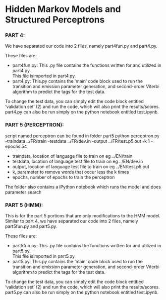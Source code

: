 # Hidden Markov Models and Structured Perceptrons 

### PART 4:
 
We have separated our code into 2 files, namely part4fun.py and part4.py. 

These files are:

- part4fun.py:  This .py file contains the functions written for and utilized in part4.py.  
		This file isimported in part4.py.
- part4.py:     This.py contains the ‘main’ code block used to run the transition and emission parameter
		generation, and second-order Viterbi algorithm to predict the tags for the test data.
		
To change the test data, you can simply edit the code block entitled ‘validation set’ (2) and run the code,
which will also print the results/scores. part4.py can also be run simply on the python notebook entitled
test.ipynb.


### PART 5 (PERCEPTRON):

script named perceptron can be found in folder part5
python perceptron.py -traindata ../FR/train -testdata ../FR/dev.in -output ../FR/test.p5.out -k 1 -epochs 54

- traindata, location of language file to train on eg ../EN/train
- testdata, location of language test file to train on eg ../EN/dev.in
- output, location of language test file to train on eg ../EN/test.p5.out
- k, parameter to remove words that occur less the k times
- epochs, number of epochs to train the perceptron 

The folder also contains a iPython notebook which runs the model and does parameter search

### PART 5 (HMM):

This is for the part 5 portions that are only modifications to the HMM model. 
Similar to part 4, we have separated our code into 2 files, namely part5fun.py and part5.py. 

These files are:

- part5fun.py:  This .py file contains the functions written for and utilized in part5.py.  
		This file isimported in part5.py.
- part5.py:     This.py contains the ‘main’ code block used to run the transition and emission parameter
		generation, and second-order Viterbi algorithm to predict the tags for the test data.
		
To change the test data, you can simply edit the code block entitled ‘validation set’ (2) and run the code,
which will also print the results/scores. part5.py can also be run simply on the python notebook entitled
test.ipynb.
